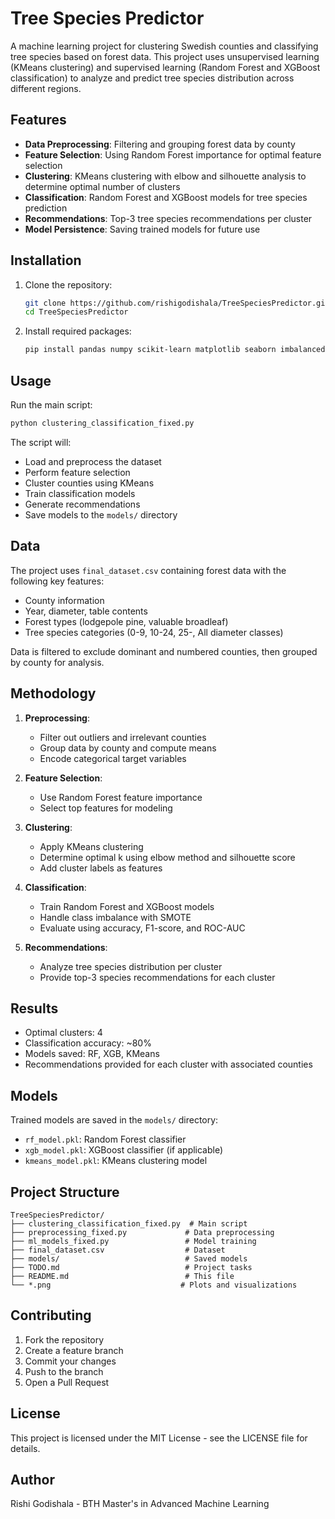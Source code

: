 # Tree Species Predictor

A machine learning project for clustering Swedish counties and classifying tree species based on forest data. This project uses unsupervised learning (KMeans clustering) and supervised learning (Random Forest and XGBoost classification) to analyze and predict tree species distribution across different regions.

## Features

- **Data Preprocessing**: Filtering and grouping forest data by county
- **Feature Selection**: Using Random Forest importance for optimal feature selection
- **Clustering**: KMeans clustering with elbow and silhouette analysis to determine optimal number of clusters
- **Classification**: Random Forest and XGBoost models for tree species prediction
- **Recommendations**: Top-3 tree species recommendations per cluster
- **Model Persistence**: Saving trained models for future use

## Installation

1. Clone the repository:
   ```bash
   git clone https://github.com/rishigodishala/TreeSpeciesPredictor.git
   cd TreeSpeciesPredictor
   ```

2. Install required packages:
   ```bash
   pip install pandas numpy scikit-learn matplotlib seaborn imbalanced-learn xgboost joblib
   ```

## Usage

Run the main script:
```bash
python clustering_classification_fixed.py
```

The script will:
- Load and preprocess the dataset
- Perform feature selection
- Cluster counties using KMeans
- Train classification models
- Generate recommendations
- Save models to the `models/` directory

## Data

The project uses `final_dataset.csv` containing forest data with the following key features:
- County information
- Year, diameter, table contents
- Forest types (lodgepole pine, valuable broadleaf)
- Tree species categories (0-9, 10-24, 25-, All diameter classes)

Data is filtered to exclude dominant and numbered counties, then grouped by county for analysis.

## Methodology

1. **Preprocessing**:
   - Filter out outliers and irrelevant counties
   - Group data by county and compute means
   - Encode categorical target variables

2. **Feature Selection**:
   - Use Random Forest feature importance
   - Select top features for modeling

3. **Clustering**:
   - Apply KMeans clustering
   - Determine optimal k using elbow method and silhouette score
   - Add cluster labels as features

4. **Classification**:
   - Train Random Forest and XGBoost models
   - Handle class imbalance with SMOTE
   - Evaluate using accuracy, F1-score, and ROC-AUC

5. **Recommendations**:
   - Analyze tree species distribution per cluster
   - Provide top-3 species recommendations for each cluster

## Results

- Optimal clusters: 4
- Classification accuracy: ~80%
- Models saved: RF, XGB, KMeans
- Recommendations provided for each cluster with associated counties

## Models

Trained models are saved in the `models/` directory:
- `rf_model.pkl`: Random Forest classifier
- `xgb_model.pkl`: XGBoost classifier (if applicable)
- `kmeans_model.pkl`: KMeans clustering model

## Project Structure

```
TreeSpeciesPredictor/
├── clustering_classification_fixed.py  # Main script
├── preprocessing_fixed.py             # Data preprocessing
├── ml_models_fixed.py                 # Model training
├── final_dataset.csv                  # Dataset
├── models/                            # Saved models
├── TODO.md                            # Project tasks
├── README.md                          # This file
└── *.png                             # Plots and visualizations
```

## Contributing

1. Fork the repository
2. Create a feature branch
3. Commit your changes
4. Push to the branch
5. Open a Pull Request

## License

This project is licensed under the MIT License - see the LICENSE file for details.

## Author

Rishi Godishala - BTH Master's in Advanced Machine Learning
